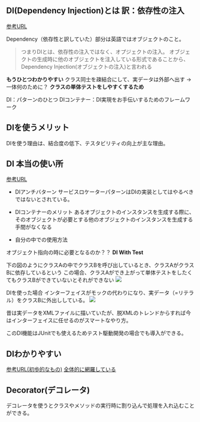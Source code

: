 ## DI(Dependency Injection)とは  訳：依存性の注入
[参考URL](https://qiita.com/hinom77/items/1d7a30ba5444454a21a8)

Dependency（依存性と訳していた）部分は英語ではオブジェクトのこと。
>つまりDIとは、依存性の注入ではなく、オプジェクトの注入。
>オブジェクトの生成時に他のオブジェクトを注入している形式であることから、Dependency Injection(オブジェクトの注入)と言われる

**もうひとつわかりやすい**
クラス同士を疎結合にして、実データは外部へ出す
→一体何のために？
**クラスの単体テストをしやすくするため**

DI：パターンのひとつ
DIコンテナー：DI実現をお手伝いするためのフレームワーク

## DIを使うメリット

DIを使う理由は、結合度の低下、テスタビリティの向上が主な理由。

## DI 本当の使い所

[参考URL](https://www.ulsystems.co.jp/topics/025)

- DIアンチバターン
サービスロケーターパターンはDIの実装としてはやるべきではないとされている。

- DIコンテナーのメリット
あるオブジェクトのインスタンスを生成する際に、そのオブジェクトが必要とする他のオブジェクトのインスタンスを生成する手間がなくなる

- 自分の中での使用方法


オブジェクト指向の時に必要となるのか？？
**DI With Test**

下の図のようにクラスAの中でクラスBを呼び出しているとき、クラスAがクラスBに依存しているという
この場合、クラスAができ上がって単体テストをしたくてもクラスBができていないとそれができない
![](images/class.png)

DIを使った場合
インターフェイスがモックの代わりになり、実データ（=リテラル）をクラスBに外出ししている。
![](images/di.png)

昔は実データをXMLファイルに描いていたが、脱XMLのトレンドからすれば今はインターフェイスに任せるのがスマートなやり方。

このDI機能はJUnitでも使えるためテスト駆動開発の場合でも導入ができる。

## DIわかりやすい
[参考URL(初歩的なもの)](https://zenn.dev/chida/articles/1f7df8f2beb6b6)
[全体的に網羅している](https://zenn.dev/optimisuke/articles/82b4f9bb1dfcc6)


## Decorator(デコレータ)

デコレータを使うとクラスやメソッドの実行時に割り込んで処理を入れ込むことができる。
